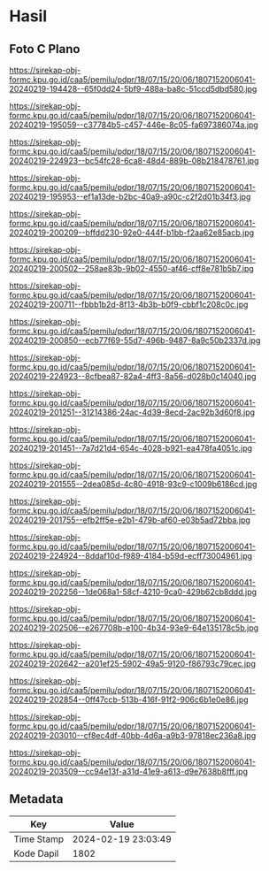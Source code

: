 # Hasil

## Foto C Plano

https://sirekap-obj-formc.kpu.go.id/caa5/pemilu/pdpr/18/07/15/20/06/1807152006041-20240219-194428--65f0dd24-5bf9-488a-ba8c-51ccd5dbd580.jpg

https://sirekap-obj-formc.kpu.go.id/caa5/pemilu/pdpr/18/07/15/20/06/1807152006041-20240219-195059--c37784b5-c457-446e-8c05-fa697386074a.jpg

https://sirekap-obj-formc.kpu.go.id/caa5/pemilu/pdpr/18/07/15/20/06/1807152006041-20240219-224923--bc54fc28-6ca8-48d4-889b-08b218478761.jpg

https://sirekap-obj-formc.kpu.go.id/caa5/pemilu/pdpr/18/07/15/20/06/1807152006041-20240219-195953--ef1a13de-b2bc-40a9-a90c-c2f2d01b34f3.jpg

https://sirekap-obj-formc.kpu.go.id/caa5/pemilu/pdpr/18/07/15/20/06/1807152006041-20240219-200209--bffdd230-92e0-444f-b1bb-f2aa62e85acb.jpg

https://sirekap-obj-formc.kpu.go.id/caa5/pemilu/pdpr/18/07/15/20/06/1807152006041-20240219-200502--258ae83b-9b02-4550-af46-cff8e781b5b7.jpg

https://sirekap-obj-formc.kpu.go.id/caa5/pemilu/pdpr/18/07/15/20/06/1807152006041-20240219-200711--fbbb1b2d-8f13-4b3b-b0f9-cbbf1c208c0c.jpg

https://sirekap-obj-formc.kpu.go.id/caa5/pemilu/pdpr/18/07/15/20/06/1807152006041-20240219-200850--ecb77f69-55d7-496b-9487-8a9c50b2337d.jpg

https://sirekap-obj-formc.kpu.go.id/caa5/pemilu/pdpr/18/07/15/20/06/1807152006041-20240219-224923--8cfbea87-82a4-4ff3-8a56-d028b0c14040.jpg

https://sirekap-obj-formc.kpu.go.id/caa5/pemilu/pdpr/18/07/15/20/06/1807152006041-20240219-201251--31214386-24ac-4d39-8ecd-2ac92b3d60f8.jpg

https://sirekap-obj-formc.kpu.go.id/caa5/pemilu/pdpr/18/07/15/20/06/1807152006041-20240219-201451--7a7d21d4-654c-4028-b921-ea478fa4051c.jpg

https://sirekap-obj-formc.kpu.go.id/caa5/pemilu/pdpr/18/07/15/20/06/1807152006041-20240219-201555--2dea085d-4c80-4918-93c9-c1009b6186cd.jpg

https://sirekap-obj-formc.kpu.go.id/caa5/pemilu/pdpr/18/07/15/20/06/1807152006041-20240219-201755--efb2ff5e-e2b1-479b-af60-e03b5ad72bba.jpg

https://sirekap-obj-formc.kpu.go.id/caa5/pemilu/pdpr/18/07/15/20/06/1807152006041-20240219-224924--8ddaf10d-f989-4184-b59d-ecff73004961.jpg

https://sirekap-obj-formc.kpu.go.id/caa5/pemilu/pdpr/18/07/15/20/06/1807152006041-20240219-202256--1de068a1-58cf-4210-9ca0-429b62cb8ddd.jpg

https://sirekap-obj-formc.kpu.go.id/caa5/pemilu/pdpr/18/07/15/20/06/1807152006041-20240219-202506--e267708b-e100-4b34-93e9-64e135178c5b.jpg

https://sirekap-obj-formc.kpu.go.id/caa5/pemilu/pdpr/18/07/15/20/06/1807152006041-20240219-202642--a201ef25-5902-49a5-9120-f86793c79cec.jpg

https://sirekap-obj-formc.kpu.go.id/caa5/pemilu/pdpr/18/07/15/20/06/1807152006041-20240219-202854--0ff47ccb-513b-416f-91f2-906c6b1e0e86.jpg

https://sirekap-obj-formc.kpu.go.id/caa5/pemilu/pdpr/18/07/15/20/06/1807152006041-20240219-203010--cf8ec4df-40bb-4d6a-a9b3-97818ec236a8.jpg

https://sirekap-obj-formc.kpu.go.id/caa5/pemilu/pdpr/18/07/15/20/06/1807152006041-20240219-203509--cc94e13f-a31d-41e9-a613-d9e7638b8fff.jpg


## Metadata

| Key        | Value               |
| ---------- | ------------------- |
| Time Stamp | 2024-02-19 23:03:49 |
| Kode Dapil | 1802                |




